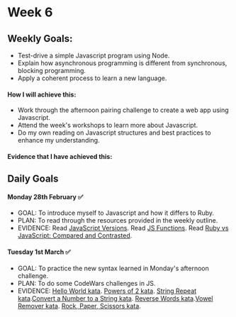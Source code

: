 # Week 6

## Weekly Goals:
- Test-drive a simple Javascript program using Node.
- Explain how asynchronous programming is different from synchronous, blocking programming.
- Apply a coherent process to learn a new language.

#### How I will achieve this:
- Work through the afternoon pairing challenge to create a web app using Javascript.
- Attend the week's workshops to learn more about Javascript.
- Do my own reading on Javascript structures and best practices to enhance my understanding.

#### Evidence that I have achieved this:



## Daily Goals

#### Monday 28th February ✅
- GOAL: To introduce myself to Javascript and how it differs to Ruby.
- PLAN: To read through the resources provided in the weekly outline.
- EVIDENCE: Read [JavaScript Versions](https://www.codecademy.com/article/javascript-versions). Read [JS Functions](https://github.com/makersacademy/course/blob/main/pills/js_functions.md). Read [Ruby vs JavaScript: Compared and Contrasted](https://careerkarma.com/blog/ruby-vs-javascript/#:~:text=In%20short%2C%20Ruby%20is%20an,one%20languages%20on%20the%20web.).


#### Tuesday 1st March ✅
- GOAL: To practice the new syntax learned in Monday's afternoon challenge.
- PLAN: To do some CodeWars challenges in JS.
- EVIDENCE: [Hello World kata](https://www.codewars.com/kata/523b4ff7adca849afe000035/train/javascript). [Powers of 2 kata](https://www.codewars.com/kata/57a083a57cb1f31db7000028/train/javascript). [String Repeat kata](https://www.codewars.com/kata/57a0e5c372292dd76d000d7e/train/javascript).[Convert a Number to a String kata](https://www.codewars.com/kata/5265326f5fda8eb1160004c8/train/javascript). [Reverse Words kata](https://www.codewars.com/kata/51c8991dee245d7ddf00000e/train/javascript).[Vowel Remover kata](https://www.codewars.com/kata/5547929140907378f9000039/train/javascript). [Rock, Paper, Scissors kata](https://www.codewars.com/kata/5672a98bdbdd995fad00000f/train/javascript).